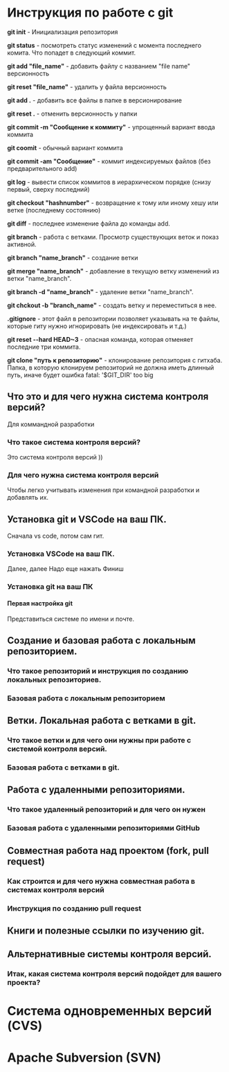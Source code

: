 # Инструкция по работе с git

**git init** - Инициализация репозитория

**git status** - посмотреть статус изменений с момента последнего комита. Что попадет в следующий коммит.

**git add "file_name"** - добавить файлу с названием "file name" версионность

**git reset "file_name"** - удалить у файла версионность

**git add .** - добавить все файлы в папке в версионирование

**git reset .** - отменить версионность у папки

**git commit -m "Сообщение к коммиту"** - упрощенный вариант ввода коммита

**git coomit** - обычный вариант коммита

**git commit -am "Сообщение"** - коммит индексируемых файлов (без предварительного add)

**git log** - вывести список коммитов в иерархическом порядке (снизу первый, сверху последний)

**git checkout "hashnumber"** - возвращение к тому или иному хешу или ветке (последнему состоянию) 

**git diff** - последнее изменение файла до команды add.

**git branch** - работа с ветками. Просмотр существующих веток и показ активной.

**git branch "name_branch"** - создание ветки

**git merge "name_branch"** - добавление в текущую ветку изменений из ветки "name_branch".

**git branch -d "name_branch"** - удаление ветки "name_branch".

**git chckout -b "branch_name"** - создать ветку и переместиться в нее.

**.gitignore** - этот файл в репозитории позволяет указывать на те файлы, которые гиту нужно игнорировать (не индексировать и т.д.)

**git reset --hard HEAD~3** - опасная команда, которая отменяет последние три коммита.

**git clone "путь к репозиторию"** - клонирование репозитория с гитхаба. Папка, в которую клонируем репозиторий не должна иметь длинный путь, иначе будет ошибка fatal: '$GIT_DIR' too big

## Что это и для чего нужна система контроля версий?

Для коммандной разработки

### Что такое система контроля версий?

Это система контроля версий ))

### Для чего нужна система контроля версий

Чтобы легко учитывать изменения при командной разработки и добавлять их.

## Установка git и VSCode на ваш ПК.

Сначала vs code, потом сам гит.

### Установка VSCode на ваш ПК.

Далее, далее
Надо еще нажать Финиш

### Установка git на ваш ПК

#### Первая настройка git

Представиться системе по имени и почте.

## Создание и базовая работа с локальным репозиторием.

### Что такое репозиторий и инструкция по созданию локальных репозиториев.

### Базовая работа с локальным репозиторием

## Ветки. Локальная работа с ветками в git.

### Что такое ветки и для чего они нужны при работе с системой контроля версий.

### Базовая работа с ветками в git.

## Работа с удаленными репозиториями.

### Что такое удаленный репозиторий и для чего он нужен

### Базовая работа с удаленными репозиториями GitHub

## Совместная работа над проектом (fork, pull request)

### Как строится и для чего нужна совместная работа в системах контроля версий

### Инструкция по созданию pull request

## Книги и полезные ссылки по изучению git.

## Альтернативные системы контроля версий.

### Итак, какая система контроля версий подойдет для вашего проекта?

# Система одновременных версий (CVS)

# Apache Subversion (SVN)

